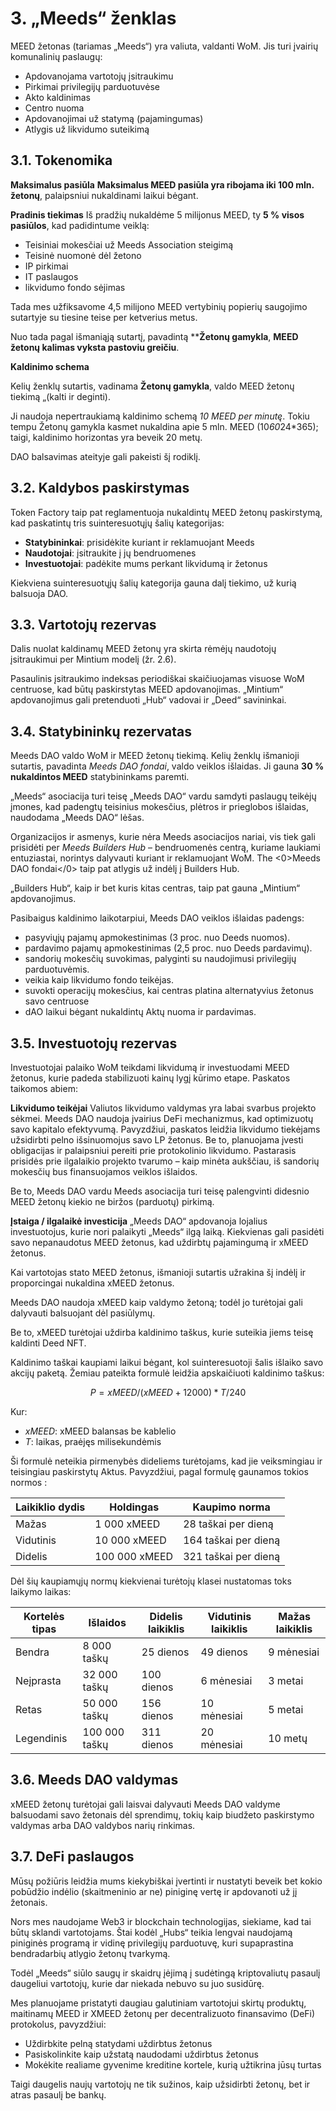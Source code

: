 # 3. „Meeds“ ženklas

MEED žetonas (tariamas „Meeds“) yra valiuta, valdanti WoM. Jis turi įvairių komunalinių paslaugų:

- Apdovanojama vartotojų įsitraukimu
- Pirkimai privilegijų parduotuvėse
- Akto kaldinimas
- Centro nuoma
- Apdovanojimai už statymą (pajamingumas)
- Atlygis už likvidumo suteikimą


## 3.1. Tokenomika

**Maksimalus pasiūla** **Maksimalus MEED pasiūla yra ribojama iki 100 mln. žetonų**, palaipsniui nukaldinami laikui bėgant.

**Pradinis tiekimas** Iš pradžių nukaldėme 5 milijonus MEED, ty **5 % visos pasiūlos**, kad padidintume veiklą:

- Teisiniai mokesčiai už Meeds Association steigimą
- Teisinė nuomonė dėl žetono
- IP pirkimai
- IT paslaugos
- likvidumo fondo sėjimas

Tada mes užfiksavome 4,5 milijono MEED vertybinių popierių saugojimo sutartyje su tiesine teise per ketverius metus.

Nuo tada pagal išmaniąją sutartį, pavadintą **__Žetonų gamykla__, **MEED žetonų kalimas vyksta pastoviu greičiu**.

**Kaldinimo schema**

Kelių ženklų sutartis, vadinama __Žetonų gamykla__, valdo MEED žetonų tiekimą „(kalti ir deginti).

Ji naudoja nepertraukiamą kaldinimo schemą *10 MEED per minutę*. Tokiu tempu Žetonų gamykla kasmet nukaldina apie 5 mln. MEED (10*60*24*365); taigi, kaldinimo horizontas yra beveik 20 metų.

DAO balsavimas ateityje gali pakeisti šį rodiklį.

## 3.2. Kaldybos paskirstymas

Token Factory taip pat reglamentuoja nukaldintų MEED žetonų paskirstymą, kad paskatintų tris suinteresuotųjų šalių kategorijas:

- **Statybininkai**: prisidėkite kuriant ir reklamuojant Meeds
- **Naudotojai**: įsitraukite į jų bendruomenes
- **Investuotojai**: padėkite mums perkant likvidumą ir žetonus

Kiekviena suinteresuotųjų šalių kategorija gauna dalį tiekimo, už kurią balsuoja DAO.

## 3.3. Vartotojų rezervas

Dalis nuolat kaldinamų MEED žetonų yra skirta rėmėjų naudotojų įsitraukimui per Mintium modelį (žr. 2.6).

Pasaulinis įsitraukimo indeksas periodiškai skaičiuojamas visuose WoM centruose, kad būtų paskirstytas MEED apdovanojimas. „Mintium“ apdovanojimus gali pretenduoti „Hub“ vadovai ir „Deed“ savininkai.

## 3.4. Statybininkų rezervatas

Meeds DAO valdo WoM ir MEED žetonų tiekimą. Kelių ženklų išmanioji sutartis, pavadinta _Meeds DAO fondai_, valdo veiklos išlaidas. Ji gauna **30 % nukaldintos MEED** statybininkams paremti.

„Meeds“ asociacija turi teisę „Meeds DAO“ vardu samdyti paslaugų teikėjų įmones, kad padengtų teisinius mokesčius, plėtros ir prieglobos išlaidas, naudodama „Meeds DAO“ lėšas.

Organizacijos ir asmenys, kurie nėra Meeds asociacijos nariai, vis tiek gali prisidėti per _Meeds Builders Hub_ – bendruomenės centrą, kuriame laukiami entuziastai, norintys dalyvauti kuriant ir reklamuojant WoM. The <0>Meeds DAO fondai</0> taip pat atlygis už indėlį į Builders Hub.

„Builders Hub“, kaip ir bet kuris kitas centras, taip pat gauna „Mintium“ apdovanojimus.

Pasibaigus kaldinimo laikotarpiui, Meeds DAO veiklos išlaidas padengs:

- pasyviųjų pajamų apmokestinimas (3 proc. nuo Deeds nuomos).
- pardavimo pajamų apmokestinimas (2,5 proc. nuo Deeds pardavimų).
- sandorių mokesčių suvokimas, palyginti su naudojimusi privilegijų parduotuvėmis.
- veikia kaip likvidumo fondo teikėjas.
- suvokti operacijų mokesčius, kai centras platina alternatyvius žetonus savo centruose
- dAO laikui bėgant nukaldintų Aktų nuoma ir pardavimas.

## 3.5. Investuotojų rezervas

Investuotojai palaiko WoM teikdami likvidumą ir investuodami MEED žetonus, kurie padeda stabilizuoti kainų lygį kūrimo etape. Paskatos taikomos abiem:

**Likvidumo teikėjai** Valiutos likvidumo valdymas yra labai svarbus projekto sėkmei. Meeds DAO naudoja įvairius DeFi mechanizmus, kad optimizuotų savo kapitalo efektyvumą. Pavyzdžiui, paskatos leidžia likvidumo tiekėjams užsidirbti pelno išsinuomojus savo LP žetonus. Be to, planuojama įvesti obligacijas ir palaipsniui pereiti prie protokolinio likvidumo. Pastarasis prisidės prie ilgalaikio projekto tvarumo – kaip minėta aukščiau, iš sandorių mokesčių bus finansuojamos veiklos išlaidos.

Be to, Meeds DAO vardu Meeds asociacija turi teisę palengvinti didesnio MEED žetonų kiekio ne biržos (parduotų) pirkimą.

**Įstaiga / ilgalaikė investicija** „Meeds DAO“ apdovanoja lojalius investuotojus, kurie nori palaikyti „Meeds“ ilgą laiką. Kiekvienas gali pasidėti savo nepanaudotus MEED žetonus, kad uždirbtų pajamingumą ir xMEED žetonus.

Kai vartotojas stato MEED žetonus, išmanioji sutartis užrakina šį indėlį ir proporcingai nukaldina xMEED žetonus.

Meeds DAO naudoja xMEED kaip valdymo žetoną; todėl jo turėtojai gali dalyvauti balsuojant dėl pasiūlymų.

Be to, xMEED turėtojai uždirba kaldinimo taškus, kurie suteikia jiems teisę kaldinti Deed NFT.

Kaldinimo taškai kaupiami laikui bėgant, kol suinteresuotoji šalis išlaiko savo akcijų paketą. Žemiau pateikta formulė leidžia apskaičiuoti kaldinimo taškus:

 $$ P = xMEED / (xMEED + 12000) * T / 240 $$

 Kur:

- $xMEED$: xMEED balansas be kablelio
- $T$: laikas, praėjęs milisekundėmis

Ši formulė neteikia pirmenybės dideliems turėtojams, kad jie veiksmingiau ir teisingiau paskirstytų Aktus. Pavyzdžiui, pagal formulę gaunamos tokios normos :

| **Laikiklio dydis** | **Holdingas** | **Kaupimo norma**    |
| ------------------- | ------------- | -------------------- |
| Mažas               | 1 000 xMEED   | 28 taškai per dieną  |
| Vidutinis           | 10 000 xMEED  | 164 taškai per dieną |
| Didelis             | 100 000 xMEED | 321 taškai per dieną |


Dėl šių kaupiamųjų normų kiekvienai turėtojų klasei nustatomas toks laikymo laikas:

| **Kortelės tipas** | **Išlaidos**  | **Didelis laikiklis** | **Vidutinis laikiklis** | **Mažas laikiklis** |
| ------------------ | ------------- | --------------------- | ----------------------- | ------------------- |
| Bendra             | 8 000 taškų   | 25 dienos             | 49 dienos               | 9 mėnesiai          |
| Neįprasta          | 32 000 taškų  | 100 dienos            | 6 mėnesiai              | 3 metai             |
| Retas              | 50 000 taškų  | 156 dienos            | 10 mėnesiai             | 5 metai             |
| Legendinis         | 100 000 taškų | 311 dienos            | 20 mėnesiai             | 10 metų             |

## 3.6. Meeds DAO valdymas

xMEED žetonų turėtojai gali laisvai dalyvauti Meeds DAO valdyme balsuodami savo žetonais dėl sprendimų, tokių kaip biudžeto paskirstymo valdymas arba DAO valdybos narių rinkimas.

## 3.7. DeFi paslaugos

Mūsų požiūris leidžia mums kiekybiškai įvertinti ir nustatyti beveik bet kokio pobūdžio indėlio (skaitmeninio ar ne) piniginę vertę ir apdovanoti už jį žetonais.

Nors mes naudojame Web3 ir blockchain technologijas, siekiame, kad tai būtų sklandi vartotojams. Štai kodėl „Hubs“ teikia lengvai naudojamą piniginės programą ir vidinę privilegijų parduotuvę, kuri supaprastina bendradarbių atlygio žetonų tvarkymą.

Todėl „Meeds“ siūlo saugų ir skaidrų įėjimą į sudėtingą kriptovaliutų pasaulį daugeliui vartotojų, kurie dar niekada nebuvo su juo susidūrę.

Mes planuojame pristatyti daugiau galutiniam vartotojui skirtų produktų, maitinamų MEED ir XMEED žetonų per decentralizuoto finansavimo (DeFi) protokolus, pavyzdžiui:

- Uždirbkite pelną statydami uždirbtus žetonus
- Pasiskolinkite kaip užstatą naudodami uždirbtus žetonus
- Mokėkite realiame gyvenime kreditine kortele, kurią užtikrina jūsų turtas

Taigi daugelis naujų vartotojų ne tik sužinos, kaip užsidirbti žetonų, bet ir atras pasaulį be bankų.

